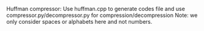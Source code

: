 Huffman compressor:
Use huffman.cpp to generate codes file and use compressor.py/decompressor.py for compression/decompression
Note: we only consider spaces or alphabets here and not numbers.